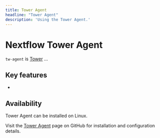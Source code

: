 ```yaml
---
title: Tower Agent
headline: "Tower Agent"
description: 'Using the Tower Agent.'
---
```


# Nextflow Tower Agent

`tw-agent` is [Tower](https://landing.tower.nf/) ...

## Key features

-


## Availability

Tower Agent can be installed on Linux.

Visit the [Tower Agent](https://github.com/seqeralabs/tower-agent/) page on GitHub for installation and configuration details.
